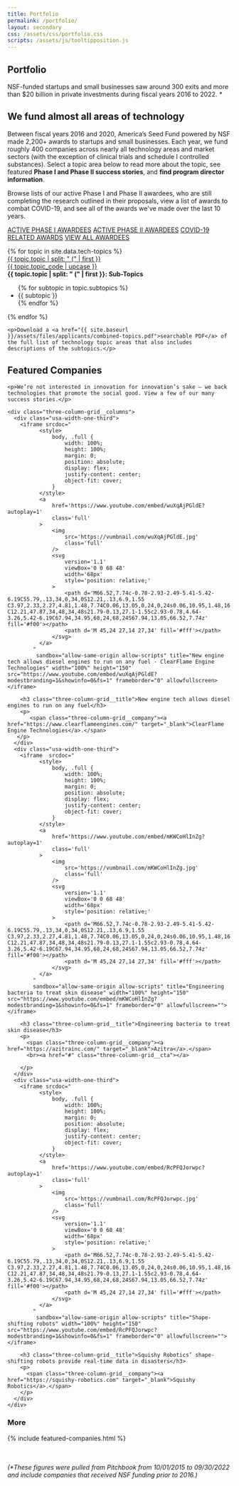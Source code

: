 ```yaml
---
title: Portfolio
permalink: /portfolio/
layout: secondary
css: /assets/css/portfolio.css
scripts: /assets/js/tooltipposition.js 
---
```

<script type="text/javascript"> setTimeout(function(){var a=document.createElement("script"); var b=document.getElementsByTagName("script")[0]; a.src=document.location.protocol+"//script.crazyegg.com/pages/scripts/0041/5508.js?"+Math.floor(new Date().getTime()/3600000); a.async=true;a.type="text/javascript";b.parentNode.insertBefore(a,b)}, 1);</script>

<section class="section-header full-bleed-bg--blue">
  <div class="usa-section usa-content usa-grid">
    <h1 id="portfolio">Portfolio</h1>
    <p>
      NSF-funded startups and small businesses saw around 300 exits and more than $20 billion in private investments during fiscal years 2016 to 2022.
      <span class="text-small" style="font-style:italic;">*</span>
    </p>
  </div>
</section>

<section class="full-bleed-bg">
  <div class="usa-section usa-content usa-grid">
    <h2>We fund almost all areas of technology</h2>
    <p class="text-medium">Between fiscal years 2016 and 2020, America’s Seed Fund powered by NSF made 2,200+ awards to startups and small businesses. Each year, we fund roughly 400 companies across nearly all technology areas and market sectors (with the exception of clinical trials and schedule I controlled substances). Select a topic area below to read more about the topic, see featured <b>Phase I and Phase II success stories</b>, and <b>find program director information</b>.</p>
    <p>Browse lists of our active Phase I and Phase II awardees, who are still completing the research outlined in their proposals, view a list of awards to combat COVID-19, and see all of the awards we've made over the last 10 years.</p>
    <p>
      <a href="{{ site.baseurl }}/awardees/phase-1/" class="usa-button usa-button-primary">ACTIVE PHASE I AWARDEES</a>
      <a href="{{ site.baseurl }}/awardees/phase-2/" class="usa-button usa-button-primary">ACTIVE PHASE II AWARDEES</a>
      <a href="{{ site.baseurl }}/covid-awards-phase-1/" class="usa-button usa-button-primary">COVID-19 RELATED AWARDS</a>
      <a href="{{ site.baseurl }}/awardees/history/" class="usa-button usa-button-secondary">VIEW ALL AWARDEES</a>
    </p>
    <div class="topic-grid">{% for topic in site.data.tech-topics %}
      <div class="topic-container">
        <a href="{{ site.baseurl }}{{ topic.permalink }}">
          <div class="topic-grid__name">{{ topic.topic | split: " (" | first }}</div>
          <div class="topic-grid__abbr">{{ topic.topic_code | upcase }}</div>
        </a>
        <div class="topic-grid-sub-hide">
          <strong>{{ topic.topic | split: " (" | first }}: Sub-Topics</strong>
          <ul>
            {% for subtopic in topic.subtopics %}
            <li>{{ subtopic }}</li>
            {% endfor %}
          </ul>
        </div>
      </div>
    {% endfor %}</div>
    
    <p>Download a <a href="{{ site.baseurl }}/assets/files/applicants/combined-topics.pdf">searchable PDF</a> of the full list of technology topic areas that also includes descriptions of the subtopics.</p>
  </div>
</section>

<section class="full-bleed-bg--blue three-column-grid">
  <div class="usa-section usa-content usa-grid">
    <h2>Featured Companies</h2>

    <p>We’re not interested in innovation for innovation’s sake — we back technologies that promote the social good. View a few of our many success stories.</p>

    <div class="three-column-grid__columns">
      <div class="usa-width-one-third">
        <iframe srcdoc="
              <style>
                  body, .full {
                      width: 100%;
                      height: 100%;
                      margin: 0;
                      position: absolute;
                      display: flex;
                      justify-content: center;
                      object-fit: cover;
                  }
              </style>
              <a
                  href='https://www.youtube.com/embed/wuXqAjPGldE?autoplay=1'
                  class='full'
              >
                  <img
                      src='https://vumbnail.com/wuXqAjPGldE.jpg'
                      class='full'
                  />
                  <svg
                      version='1.1'
                      viewBox='0 0 68 48'
                      width='68px'
                      style='position: relative;'
                  >
                      <path d='M66.52,7.74c-0.78-2.93-2.49-5.41-5.42-6.19C55.79,.13,34,0,34,0S12.21,.13,6.9,1.55 C3.97,2.33,2.27,4.81,1.48,7.74C0.06,13.05,0,24,0,24s0.06,10.95,1.48,16.26c0.78,2.93,2.49,5.41,5.42,6.19 C12.21,47.87,34,48,34,48s21.79-0.13,27.1-1.55c2.93-0.78,4.64-3.26,5.42-6.19C67.94,34.95,68,24,68,24S67.94,13.05,66.52,7.74z' fill='#f00'></path>
                      <path d='M 45,24 27,14 27,34' fill='#fff'></path>
                  </svg>
              </a>
            "
             sandbox="allow-same-origin allow-scripts" title="New engine tech allows diesel engines to run on any fuel - ClearFlame Engine Technologies" width="100%" height="150" src="https://www.youtube.com/embed/wuXqAjPGldE?modestbranding=1&showinfo=0&fs=1" frameborder="0" allowfullscreen></iframe>

        <h3 class="three-column-grid__title">New engine tech allows diesel engines to run on any fuel</h3>
        <p>
           <span class="three-column-grid__company"><a href="https://www.clearflameengines.com/" target="_blank">ClearFlame Engine Technologies</a>.</span>
       </p>
      </div>
      <div class="usa-width-one-third">
        <iframe  srcdoc="
              <style>
                  body, .full {
                      width: 100%;
                      height: 100%;
                      margin: 0;
                      position: absolute;
                      display: flex;
                      justify-content: center;
                      object-fit: cover;
                  }
              </style>
              <a
                  href='https://www.youtube.com/embed/mKWCoHlInZg?autoplay=1'
                  class='full'
              >
                  <img
                      src='https://vumbnail.com/mKWCoHlInZg.jpg'
                      class='full'
                  />
                  <svg
                      version='1.1'
                      viewBox='0 0 68 48'
                      width='68px'
                      style='position: relative;'
                  >
                      <path d='M66.52,7.74c-0.78-2.93-2.49-5.41-5.42-6.19C55.79,.13,34,0,34,0S12.21,.13,6.9,1.55 C3.97,2.33,2.27,4.81,1.48,7.74C0.06,13.05,0,24,0,24s0.06,10.95,1.48,16.26c0.78,2.93,2.49,5.41,5.42,6.19 C12.21,47.87,34,48,34,48s21.79-0.13,27.1-1.55c2.93-0.78,4.64-3.26,5.42-6.19C67.94,34.95,68,24,68,24S67.94,13.05,66.52,7.74z' fill='#f00'></path>
                      <path d='M 45,24 27,14 27,34' fill='#fff'></path>
                  </svg>
              </a>
            "
            sandbox="allow-same-origin allow-scripts" title="Engineering bacteria to treat skin disease" width="100%" height="150" src="https://www.youtube.com/embed/mKWCoHlInZg?modestbranding=1&showinfo=0&fs=1" frameborder="0" allowfullscreen=""></iframe>

        <h3 class="three-column-grid__title">Engineering bacteria to treat skin disease</h3>
        <p>
          <span class="three-column-grid__company"><a href="https://azitrainc.com/" target="_blank">Azitra</a>.</span>
          <br><a href="#" class="three-column-grid__cta"></a>

        </p>
      </div>
      <div class="usa-width-one-third">
        <iframe srcdoc="
              <style>
                  body, .full {
                      width: 100%;
                      height: 100%;
                      margin: 0;
                      position: absolute;
                      display: flex;
                      justify-content: center;
                      object-fit: cover;
                  }
              </style>
              <a
                  href='https://www.youtube.com/embed/RcPFQJorwpc?autoplay=1'
                  class='full'
              >
                  <img
                      src='https://vumbnail.com/RcPFQJorwpc.jpg'
                      class='full'
                  />
                  <svg
                      version='1.1'
                      viewBox='0 0 68 48'
                      width='68px'
                      style='position: relative;'
                  >
                      <path d='M66.52,7.74c-0.78-2.93-2.49-5.41-5.42-6.19C55.79,.13,34,0,34,0S12.21,.13,6.9,1.55 C3.97,2.33,2.27,4.81,1.48,7.74C0.06,13.05,0,24,0,24s0.06,10.95,1.48,16.26c0.78,2.93,2.49,5.41,5.42,6.19 C12.21,47.87,34,48,34,48s21.79-0.13,27.1-1.55c2.93-0.78,4.64-3.26,5.42-6.19C67.94,34.95,68,24,68,24S67.94,13.05,66.52,7.74z' fill='#f00'></path>
                      <path d='M 45,24 27,14 27,34' fill='#fff'></path>
                  </svg>
              </a>
            "
             sandbox="allow-same-origin allow-scripts" title="Shape-shifting robots" width="100%" height="150" src="https://www.youtube.com/embed/RcPFQJorwpc?modestbranding=1&showinfo=0&fs=1" frameborder="0" allowfullscreen=""></iframe>

        <h3 class="three-column-grid__title">Squishy Robotics’ shape-shifting robots provide real-time data in disasters</h3>
        <p>
          <span class="three-column-grid__company"><a href="https://squishy-robotics.com" target="_blank">Squishy Robotics</a>.</span>
        </p>
      </div>
    </div>
  </div>
</section>

<section class="full-bleed-bg--blue">
  <div class="usa-section usa-content usa-grid" style="padding-bottom:3rem">
    <h3>More</h3>
    {% include featured-companies.html %}
  </div>
  <div class="text-medium" style="font-style:italic;padding-bottom:6rem">
    <p style="margin:0 auto">
      (*These figures were pulled from Pitchbook from 10/01/2015 to 09/30/2022<br>
      and include companies that received NSF funding prior to 2016.)
    </p>
  </div>
</section>

